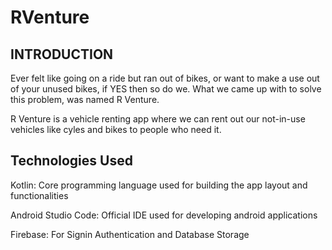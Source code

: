# RVenture
## INTRODUCTION

Ever felt like going on a ride but ran out of bikes, or want to make a use out of your unused bikes, if YES then so do we. What we came up with to solve this problem, was named R Venture.



R Venture is a vehicle renting app where we can rent out our not-in-use vehicles like cyles and bikes to people who need it.

## Technologies Used

Kotlin:
Core programming language used for building the app layout and functionalities<br>

Android Studio Code:
Official IDE used for developing android applications

Firebase:
For Signin Authentication and Database Storage
